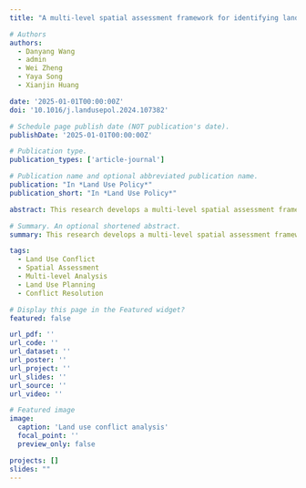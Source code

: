 ```yaml
---
title: "A multi-level spatial assessment framework for identifying land use conflict zones (2025)"

# Authors
authors:
  - Danyang Wang
  - admin
  - Wei Zheng
  - Yaya Song
  - Xianjin Huang

date: '2025-01-01T00:00:00Z'
doi: '10.1016/j.landusepol.2024.107382'

# Schedule page publish date (NOT publication's date).
publishDate: '2025-01-01T00:00:00Z'

# Publication type.
publication_types: ['article-journal']

# Publication name and optional abbreviated publication name.
publication: "In *Land Use Policy*"
publication_short: "In *Land Use Policy*"

abstract: This research develops a multi-level spatial assessment framework for identifying and analyzing land use conflict zones. The framework integrates multiple spatial scales and considers various stakeholder perspectives to provide comprehensive insights into land use conflicts. The methodology is applied to case studies demonstrating its effectiveness in supporting land use planning and conflict resolution.

# Summary. An optional shortened abstract.
summary: This research develops a multi-level spatial assessment framework for identifying and analyzing land use conflict zones.

tags:
  - Land Use Conflict
  - Spatial Assessment
  - Multi-level Analysis
  - Land Use Planning
  - Conflict Resolution

# Display this page in the Featured widget?
featured: false

url_pdf: ''
url_code: ''
url_dataset: ''
url_poster: ''
url_project: ''
url_slides: ''
url_source: ''
url_video: ''

# Featured image
image:
  caption: 'Land use conflict analysis'
  focal_point: ''
  preview_only: false

projects: []
slides: ""
---
```

